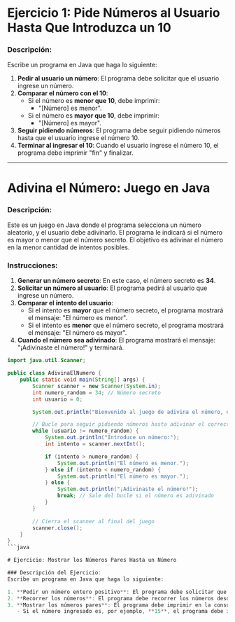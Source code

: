 # Ejercicio 1: Pide Números al Usuario Hasta Que Introduzca un 10

### Descripción:
Escribe un programa en Java que haga lo siguiente:

1. **Pedir al usuario un número**: El programa debe solicitar que el usuario ingrese un número.
2. **Comparar el número con el 10**:
   - Si el número es **menor que 10**, debe imprimir: 
     - "[Número] es menor".
   - Si el número es **mayor que 10**, debe imprimir: 
     - "[Número] es mayor".
3. **Seguir pidiendo números**: El programa debe seguir pidiendo números hasta que el usuario ingrese el número 10.
4. **Terminar al ingresar el 10**: Cuando el usuario ingrese el número 10, el programa debe imprimir "fin" y finalizar.

---

# Adivina el Número: Juego en Java

### Descripción:
Este es un juego en Java donde el programa selecciona un número aleatorio, y el usuario debe adivinarlo. El programa le indicará si el número es mayor o menor que el número secreto. El objetivo es adivinar el número en la menor cantidad de intentos posibles.

### Instrucciones:
1. **Generar un número secreto**: En este caso, el número secreto es **34**.
2. **Solicitar un número al usuario**: El programa pedirá al usuario que ingrese un número.
3. **Comparar el intento del usuario**: 
   - Si el intento es **mayor** que el número secreto, el programa mostrará el mensaje: "El número es menor".
   - Si el intento es **menor** que el número secreto, el programa mostrará el mensaje: "El número es mayor".
4. **Cuando el número sea adivinado**: El programa mostrará el mensaje: "¡Adivinaste el número!" y terminará.

```java
import java.util.Scanner;

public class AdivinaElNumero {
    public static void main(String[] args) {
        Scanner scanner = new Scanner(System.in);
        int numero_random = 34; // Número secreto
        int usuario = 0;

        System.out.println("Bienvenido al juego de adivina el número, debes decir un número entre el 1 y 100.");

        // Bucle para seguir pidiendo números hasta adivinar el correcto
        while (usuario != numero_random) {
            System.out.println("Introduce un número:");
            int intento = scanner.nextInt();

            if (intento > numero_random) {
                System.out.println("El número es menor.");
            } else if (intento < numero_random) {
                System.out.println("El número es mayor.");
            } else {
                System.out.println("¡Adivinaste el número!");
                break; // Sale del bucle si el número es adivinado
            }
        }

        // Cierra el scanner al final del juego
        scanner.close();
    }
}
```java

# Ejercicio: Mostrar los Números Pares Hasta un Número

### Descripción del Ejercicio:
Escribe un programa en Java que haga lo siguiente:

1. **Pedir un número entero positivo**: El programa debe solicitar que el usuario ingrese un número entero positivo.
2. **Recorrer los números**: El programa debe recorrer los números desde 1 hasta el número ingresado por el usuario.
3. **Mostrar los números pares**: El programa debe imprimir en la consola todos los números pares dentro de ese rango.
   - Si el número ingresado es, por ejemplo, **15**, el programa debe imprimir los números pares hasta 15.


